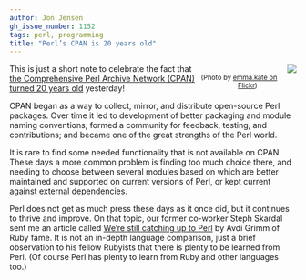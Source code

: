 ```yaml
---
author: Jon Jensen
gh_issue_number: 1152
tags: perl, programming
title: "Perl’s CPAN is 20 years old"
---
```




<div class="separator" style="clear: both; float: right; text-align: center; margin-bottom: 1em"><a href="/blog/2015/08/17/perls-cpan-is-20-years-old/image-0-big.png" imageanchor="1" style="clear: right; float: right; margin-bottom: 0.5em; margin-left: 1em;"><img border="0" src="/blog/2015/08/17/perls-cpan-is-20-years-old/image-0.png"/></a><br/><small>(Photo by <a href="https://flic.kr/p/8VPGbE">emma.kate on Flickr</a>)</small></div>

This is just a short note to celebrate the fact that [the Comprehensive Perl Archive Network (CPAN) turned 20 years old](http://blogs.perl.org/users/neilb/2015/08/cpan-is-20.html) yesterday!

CPAN began as a way to collect, mirror, and distribute open-source Perl packages. Over time it led to development of better packaging and module naming conventions; formed a community for feedback, testing, and contributions; and became one of the great strengths of the Perl world.

It is rare to find some needed functionality that is not available on CPAN. These days a more common problem is finding too much choice there, and needing to choose between several modules based on which are better maintained and supported on current versions of Perl, or kept current against external dependencies.

Perl does not get as much press these days as it once did, but it continues to thrive and improve. On that topic, our former co-worker Steph Skardal sent me an article called [We’re still catching up to Perl](http://devblog.avdi.org/2015/08/07/were-still-catching-up-to-perl/) by Avdi Grimm of Ruby fame. It is not an in-depth language comparison, just a brief observation to his fellow Rubyists that there is plenty to be learned from Perl. (Of course Perl has plenty to learn from Ruby and other languages too.)


